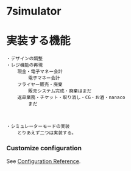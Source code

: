 # 7simulator

# 実装する機能
```
・デザインの調整
・レジ機能の再現
    現金・電子マネー会計
        電子マネー会計
    フライヤー販売・廃棄
        販売システム完成・廃棄はまだ
    返品業務・チケット・取り消し・CG・お酒・nanaco
        まだ
    
    

・シミュレーターモードの実装
    とりあえず二つは実装する。

```

### Customize configuration
See [Configuration Reference](https://cli.vuejs.org/config/).
